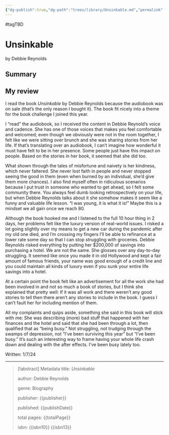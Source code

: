 ```yaml
---
{"dg-publish":true,"dg-path":"trees/library/Unsinkable.md","permalink":"/trees/library/unsinkable/","created":"2024-12-14T13:21:23.015-05:00","updated":"2025-03-19T13:02:15.195-04:00"}
---
```


#tagTBD
# Unsinkable
by Debbie Reynolds
## Summary
## My review

I read the book _Unsinkable_ by Debbie Reynolds because the audiobook was on sale (that’s the only reason I bought it). The book fit nicely into a theme for the book challenge I joined this year.

I “read” the audiobook, so I received the content in Debbie Reynold’s voice and cadence. She has one of those voices that makes you feel comfortable and welcomed; even though we obviously were not in the room together, I felt like we were sitting over brunch and she was sharing stories from her life. If that’s translating over an audiobook, I can’t imagine how wonderful it must have felt to be in her presence. Some people just have this impact on people. Based on the stories in her book, it seemed that she did too.

What shown through the tales of misfortune and naivety is her kindness, which never faltered. She never lost faith in people and never stopped seeing the good in them (even when burned by an individual, she’d give them more chances). I also find myself often in ridiculous scenarios because I put trust in someone who wanted to get ahead, so I felt some community there. You always feel dumb looking retrospectively on your life, but when Debbie Reynolds talks about it she somehow makes it seem like a funny and valuable life lesson. “I was young, it is what it is!” Maybe this is a mindset we all gain once we reach 80.

Although the book hooked me and I listened to the full 10 hour thing in 2 days, her problems felt like the luxury version of real-world issues. I risked a lot going slightly over my means to get a new car during the pandemic after my old one died, and I’m crossing my fingers I’ll be able to refinance at a lower rate some day so that I can stop struggling with groceries. Debbie Reynolds risked everything by putting her $200,000 of savings into purchasing a hotel. We are not the same. She glosses over any day-to-day struggling. It seemed like once you made it in old Hollywood and kept a fair amount of famous friends, your name was good enough of a credit line and you could maintain all kinds of luxury even if you sunk your entire life savings into a hotel.

At a certain point the book felt like an advertisement for all the work she had been involved in and not so much a book of stories, but I think she explained that pretty well: If it was all work and there weren’t any good stories to tell then there aren’t any stories to include in the book. I guess I can’t fault her for including mention of them.

All my complaints and quips aside, something she said in this book will stick with me: She was describing (more) bad stuff that happened with her finances and the hotel and said that she had been through a lot, then qualified that as “being busy.” Not struggling, not trudging through the swamps of depression, not “I’ve been surviving this year” but “I’ve been busy.” It’s such an interesting way to frame having your whole life crash down and dealing with the after effects. I’ve been busy lately too.

Written: 1/7/24

---

> [!abstract] Metadata
> title: *Unsinkable*
> 
> author: Debbie Reynolds
> 
> genre: Biography
> 
> publisher: {{publisher}}
> 
> published: {{publishDate}}
> 
> total pages: {{totalPage}}
> 
> isbn: {{isbn10}} {{isbn13}}
